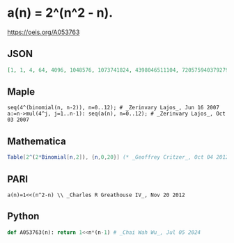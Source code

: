 # a\(n\) \= 2^\(n^2 \- n\)\.
https://oeis.org/A053763
## JSON
```JSON
[1, 1, 4, 64, 4096, 1048576, 1073741824, 4398046511104, 72057594037927936, 4722366482869645213696, 1237940039285380274899124224, 1298074214633706907132624082305024, 5444517870735015415413993718908291383296, 91343852333181432387730302044767688728495783936]
```
## Maple
```Maple
seq(4^(binomial(n, n-2)), n=0..12); # _Zerinvary Lajos_, Jun 16 2007
a:=n->mul(4^j, j=1..n-1): seq(a(n), n=0..12); # _Zerinvary Lajos_, Oct 03 2007
```
## Mathematica
```Mathematica
Table[2^(2*Binomial[n,2]), {n,0,20}] (* _Geoffrey Critzer_, Oct 04 2012 *)
```
## PARI
```PARI
a(n)=1<<(n^2-n) \\ _Charles R Greathouse IV_, Nov 20 2012
```
## Python
```Python
def A053763(n): return 1<<n*(n-1) # _Chai Wah Wu_, Jul 05 2024
```
